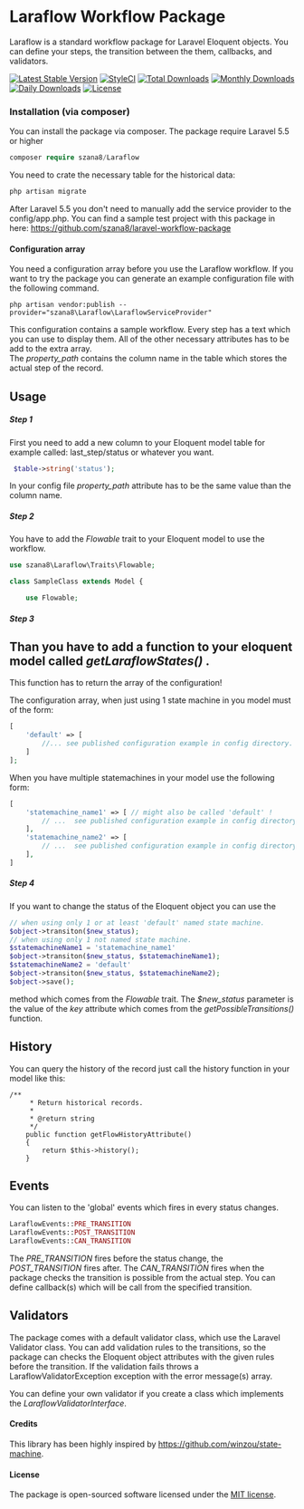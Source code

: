 # Laraflow Workflow Package

Laraflow is a standard workflow package for Laravel Eloquent objects. You can define your steps,
the transition between the them, callbacks, and validators.

[![Latest Stable Version](https://poser.pugx.org/szana8/laraflow/v/stable)](https://packagist.org/packages/szana8/laraflow)
[![StyleCI](https://github.styleci.io/repos/141295529/shield?branch=master)](https://github.styleci.io/repos/141295529)
[![Total Downloads](https://poser.pugx.org/szana8/laraflow/downloads)](https://packagist.org/packages/szana8/laraflow)
[![Monthly Downloads](https://poser.pugx.org/szana8/laraflow/d/monthly)](https://packagist.org/packages/szana8/laraflow)
[![Daily Downloads](https://poser.pugx.org/szana8/laraflow/d/daily)](https://packagist.org/packages/szana8/laraflow)
[![License](https://poser.pugx.org/szana8/laraflow/license)](https://packagist.org/packages/szana8/laraflow)

### Installation (via composer)

You can install the package via composer. The package require Laravel 5.5 or higher

```php
composer require szana8/Laraflow
```

You need to crate the necessary table for the historical data:

```php
php artisan migrate
```

After Laravel 5.5 you don't need to manually add the service provider to the config/app.php.
You can find a sample test project with this package in here: https://github.com/szana8/laravel-workflow-package

#### Configuration array

You need a configuration array before you use the Laraflow workflow. If you want to try the package you can generate an example configuration file with the following command.

```
php artisan vendor:publish --provider="szana8\Laraflow\LaraflowServiceProvider"
```

This configuration contains a sample workflow. Every step has a text which you can use to display them.
All of the other necessary attributes has to be add to the extra array.  
The _property_path_ contains the column name in the table which stores the actual step of the record.

## Usage

##### Step 1

First you need to add a new column to your Eloquent model table for example called: last_step/status or whatever you want.

```php
 $table->string('status');
```

In your config file _property_path_ attribute has to be the same value than the column name.

##### Step 2

You have to add the _Flowable_ trait to your Eloquent model to use the workflow.

```php
use szana8\Laraflow\Traits\Flowable;

class SampleClass extends Model {

    use Flowable;

```

##### Step 3

## Than you have to add a function to your eloquent model called _getLaraflowStates()_ .

This function has to return the array of the configuration!

The configuration array, when just using 1 state machine in you model must of the form:
```php
[
    'default' => [
        //... see published configuration example in config directory.
    ]
];
```

When you have multiple statemachines in your model use the following form:
```php
[
    'statemachine_name1' => [ // might also be called 'default' !
        // ...  see published configuration example in config directory
    ],
    'statemachine_name2' => [
        // ...  see published configuration example in config directory
    ],
]
```

##### Step 4

If you want to change the status of the Eloquent object you can use the

```php
// when using only 1 or at least 'default' named state machine.
$object->transiton($new_status);
// when using only 1 not named state machine.
$statemachineName1 = 'statemachine_name1'
$object->transiton($new_status, $statemachineName1);
$statemachineName2 = 'default'
$object->transiton($new_status, $statemachineName2);
$object->save();
```

method which comes from the _Flowable_ trait. The _\$new_status_ parameter is the value of
the _key_ attribute which comes from the _getPossibleTransitions()_ function.

## History

You can query the history of the record just call the history function in your model like this:

```
/**
     * Return historical records.
     *
     * @return string
     */
    public function getFlowHistoryAttribute()
    {
        return $this->history();
    }
```

## Events

You can listen to the 'global' events which fires in every status changes.

```php
LaraflowEvents::PRE_TRANSITION
LaraflowEvents::POST_TRANSITION
LaraflowEvents::CAN_TRANSITION
```

The _PRE_TRANSITION_ fires before the status change, the _POST_TRANSITION_ fires after.
The _CAN_TRANSITION_ fires when the package checks the transition is possible from the
actual step. You can define callback(s) which will be call from the specified transition.

## Validators

The package comes with a default validator class, which use the Laravel Validator class.
You can add validation rules to the transitions, so the package can checks the Eloquent
object attributes with the given rules before the transition. If the validation fails
throws a LaraflowValidatorException exception with the error message(s) array.

You can define your own validator if you create a class which implements the
_LaraflowValidatorInterface_.

#### Credits

This library has been highly inspired by https://github.com/winzou/state-machine.

#### License

The package is open-sourced software licensed under the [MIT license](https://opensource.org/licenses/MIT).
